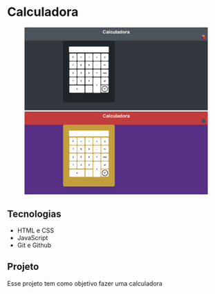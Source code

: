 <h1>Calculadora</h1>

<figure>
    <img src=".github/calcu-dark-mode.png">
    <img src=".github/calcu-multi-color.png">
</figure>

## Tecnologias

- HTML e CSS
- JavaScript
- Git e Github

## Projeto

<p>Esse projeto tem como objetivo fazer uma calculadora</p>
